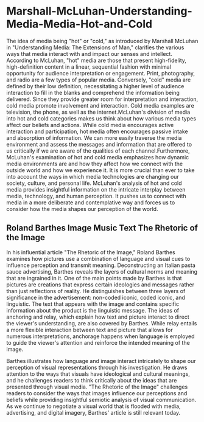 
<body>

<h1>Marshall-McLuhan-Understanding-Media-Media-Hot-and-Cold</h1>
  
<p>The idea of media being "hot" or "cold," as introduced by Marshall McLuhan in "Understanding Media: The Extensions of Man," clarifies the various ways that media interact with and impact our senses and intellect. According to McLuhan, "hot" media are those that present high-fidelity, high-definition content in a linear, sequential fashion with minimal opportunity for audience interpretation or engagement. Print, photography, and radio are a few types of popular media. Conversely, "cold" media are defined by their low definition, necessitating a higher level of audience interaction to fill in the blanks and comprehend the information being delivered. Since they provide greater room for interpretation and interaction, cold media promote involvement and interaction. Cold media examples are television, the phone, as well as the internet.McLuhan's division of media into hot and cold categories makes us think about how various media types affect our beliefs and actions. While cold media encourages active interaction and participation, hot media often encourages passive intake and absorption of information. We can more easily traverse the media environment and assess the messages and information that are offered to us critically if we are aware of the qualities of each channel.Furthermore, McLuhan's examination of hot and cold media emphasizes how dynamic media environments are and how they affect how we connect with the outside world and how we experience it. It is more crucial than ever to take into account the ways in which media technologies are changing our society, culture, and personal life. McLuhan's analysis of hot and cold media provides insightful information on the intricate interplay between media, technology, and human perception. It pushes us to connect with media in a more deliberate and contemplative way and forces us to consider how the media shapes our perception of the world. <p>

<h2>Roland Barthes Image Music Text The Rhetoric of the Image</h2>
  
<p> In his influential article "The Rhetoric of the Image," Roland Barthes examines how pictures use a combination of language and visual cues to influence perception and transmit meaning. Deconstructing an Italian pasta sauce advertising, Barthes reveals the layers of cultural norms and meaning that are ingrained in it. One of the main points made by Barthes is that pictures are creations that express certain ideologies and messages rather than just reflections of reality. He distinguishes between three layers of significance in the advertisement: non-coded iconic, coded iconic, and linguistic. The text that appears with the image and contains specific information about the product is the linguistic message. The ideas of anchoring and relay, which explain how text and picture interact to direct the viewer's understanding, are also covered by Barthes. While relay entails a more flexible interaction between text and picture that allows for numerous interpretations, anchorage happens when language is employed to guide the viewer's attention and reinforce the intended meaning of the image.

Barthes illustrates how language and image interact intricately to shape our perception of visual representations through his investigation. He draws attention to the ways that visuals have ideological and cultural meanings, and he challenges readers to think critically about the ideas that are presented through visual media. "The Rhetoric of the Image" challenges readers to consider the ways that images influence our perceptions and beliefs while providing insightful semiotic analysis of visual communication. As we continue to negotiate a visual world that is flooded with media, advertising, and digital imagery, Barthes' article is still relevant today.
